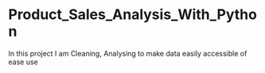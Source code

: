 # Product_Sales_Analysis_With_Python
In this project I am Cleaning, Analysing to make data easily accessible of ease use
